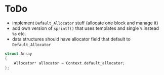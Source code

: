 # ToDo
* implement `Default_Allocator` stuff (allocate one block and manage it)
* add own version of `sprintf()` that uses templates and single `%` instead `%s` etc.
* data structures should have allocator field that default to `Default_Allocator`
```cpp
struct Array
{
    Allocator* allocator = Context.default_allocator;
};
```